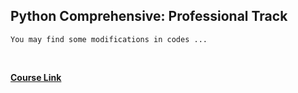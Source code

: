 ## Python Comprehensive: Professional Track

```
You may find some modifications in codes ...
```
<br>

**[Course Link](https://www.udemy.com/course/python-comprehensive-bootcamp-beginner-to-professional/)**


